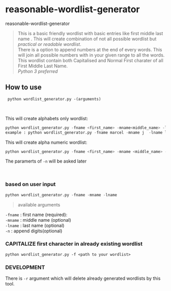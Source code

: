 # reasonable-wordlist-generator
reasonable-wordlist-generator 
> This is a basic friendly wordlist with basic entries like first middle last name . This will create combination of not all possible wordlist but *practical or readable wordlist*.</br>
> There is a option to append numbers at the end of every words. This will join all possible numbers with in your given range to all the words.</br>
> This wordlist contain both Capitalised and Normal First charater of all First Middle Last Name.</br>
>_Python 3 preferred_

## How to use


```
 python wordlist_generator.py -(arguments)
```
</br>

This will create alphabets only wordlist:
```python
python wordlist_generator.py -fname <first_name> -mname<middle_name> -lname <last_name>
example : python wordlist_generator.py -fname marcel -mname j  -lname luther
```

This will create alpha numeric wordlist:

```python
python wordlist_generator.py -fname <first_name> -mname <middle_name> -lname <last_name> -n
````
The paramerts of `-n` will be asked later

</br>

### based on user input 

```python
python wordlist_generator.py -fname -mname -lname
```
>available arguments 

`-fname` : first name (required): <br/>
`-mname` : middle name (optional) <br/>
`-lname` : last name (optional) <br/>
`-n`     : append digits(optional)<br/>

### CAPITALIZE first character in already existing wordlist
`python wordlist_generator.py -f <path to your wordlist>`

### DEVELOPMENT
There is `-r` argument which will delete already generated wordlists by this tool.
